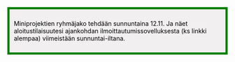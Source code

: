 <div style="color:black; border-style: solid; border-width: thick; border-color: green; padding: 10px; margin-bottom: 15px; padding: 10px; background-color: #F1EFEF;">

Miniprojektien ryhmäjako tehdään sunnuntaina 12.11. Ja näet aloitustilaisuutesi ajankohdan ilmoittautumissovelluksesta (ks linkki alempaa) viimeistään sunnuntai-iltana.

</div>